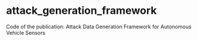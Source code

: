 # attack_generation_framework
Code of the publication: Attack Data Generation Framework for Autonomous Vehicle Sensors

